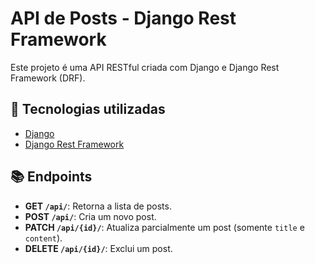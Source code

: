 # API de Posts - Django Rest Framework

Este projeto é uma API RESTful criada com Django e Django Rest Framework (DRF).

## 🚀 **Tecnologias utilizadas**
- [Django](https://www.djangoproject.com/)
- [Django Rest Framework](https://www.django-rest-framework.org/)

## 📚 **Endpoints**
- **GET `/api/`**: Retorna a lista de posts.
- **POST `/api/`**: Cria um novo post.
- **PATCH `/api/{id}/`**: Atualiza parcialmente um post (somente `title` e `content`).
- **DELETE `/api/{id}/`**: Exclui um post.
